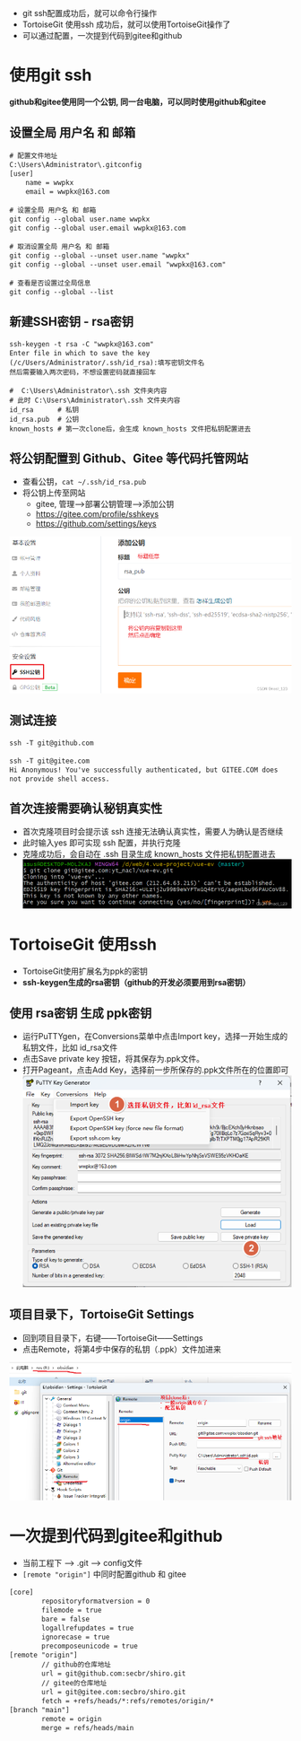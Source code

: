 - git ssh配置成功后，就可以命令行操作
- TortoiseGit 使用ssh 成功后，就可以使用TortoiseGit操作了
- 可以通过配置，一次提到代码到gitee和github
# 使用git ssh
**github和gitee使用同一个公钥, 同一台电脑，可以同时使用github和gitee**

## 设置全局 用户名 和 邮箱
```
# 配置文件地址
C:\Users\Administrator\.gitconfig
[user]
	name = wwpkx
	email = wwpkx@163.com

# 设置全局 用户名 和 邮箱
git config --global user.name wwpkx
git config --global user.email wwpkx@163.com

# 取消设置全局 用户名 和 邮箱
git config --global --unset user.name "wwpkx"
git config --global --unset user.email "wwpkx@163.com"

# 查看是否设置过全局信息
git config --global --list
```

## 新建SSH密钥 - rsa密钥
```
ssh-keygen -t rsa -C "wwpkx@163.com"
Enter file in which to save the key (/c/Users/Administrator/.ssh/id_rsa):填写密钥文件名
然后需要输入两次密码，不想设置密码就直接回车

#  C:\Users\Administrator\.ssh 文件夹内容
# 此时 C:\Users\Administrator\.ssh 文件夹内容
id_rsa      # 私钥
id_rsa.pub  # 公钥
known_hosts # 第一次clone后，会生成 known_hosts 文件把私钥配置进去
```

## 将公钥配置到 Github、Gitee 等代码托管网站
- 查看公钥，`cat ~/.ssh/id_rsa.pub`
- 将公钥上传至网站
	- gitee, 管理–>部署公钥管理–>添加公钥
	- https://gitee.com/profile/sshkeys
	- https://github.com/settings/keys

![](../photo/Pasted%20image%2020240508214609.png)

## 测试连接
```
ssh -T git@github.com

ssh -T git@gitee.com
Hi Anonymous! You've successfully authenticated, but GITEE.COM does not provide shell access.
```

## 首次连接需要确认秘钥真实性
- 首次克隆项目时会提示该 ssh 连接无法确认真实性，需要人为确认是否继续
- 此时输入yes 即可实现 ssh 配置，并执行克隆
- 克隆成功后，会自动在 .ssh 目录生成 known_hosts 文件把私钥配置进去
![](../photo/Pasted%20image%2020240508214834.png)

# TortoiseGit 使用ssh
- TortoiseGit使用扩展名为ppk的密钥
- **ssh-keygen生成的rsa密钥（github的开发必须要用到rsa密钥）**

## 使用 rsa密钥 生成 ppk密钥
- 运行PuTTYgen，在Conversions菜单中点击Import key，选择一开始生成的私钥文件，比如 id_rsa文件
- 点击Save private key 按钮，将其保存为.ppk文件。
- 打开Pageant，点击Add Key，选择前一步所保存的.ppk文件所在的位置即可
![](../photo/Pasted%20image%2020240508222830.png)

## 项目目录下，TortoiseGit Settings
- 回到项目目录下，右键——TortoiseGit——Settings
- 点击Remote，将第4步中保存的私钥（.ppk）文件加进来

![](../photo/Pasted%20image%2020240508223344.png)

# 一次提到代码到gitee和github
- 当前工程下 --> .git --> config文件
- `[remote "origin"]` 中同时配置github 和 gitee

```text
[core]
        repositoryformatversion = 0
        filemode = true
        bare = false
        logallrefupdates = true
        ignorecase = true
        precomposeunicode = true
[remote "origin"]
        // github的仓库地址
        url = git@github.com:secbr/shiro.git
        // gitee的仓库地址
        url = git@gitee.com:secbro/shiro.git
        fetch = +refs/heads/*:refs/remotes/origin/*
[branch "main"]
        remote = origin
        merge = refs/heads/main
```